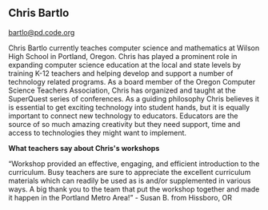 ## Chris Bartlo

[bartlo@pd.code.org](mailto:bartlo@pd.code.org)

Chris Bartlo currently teaches computer science and mathematics at Wilson High School in Portland, Oregon. Chris has played a prominent role in expanding computer science education at the local and state levels by training K-12 teachers and helping develop and support a number of technology related programs. As a board member of the Oregon Computer Science Teachers Association, Chris has organized and taught at the SuperQuest series of conferences. As a guiding philosophy Chris believes it is essential to get exciting technology into student hands, but it is equally important to connect new technology to educators. Educators are the source of so much amazing creativity but they need support, time and access to technologies they might want to implement.

**What teachers say about Chris's workshops**

“Workshop provided an effective, engaging, and efficient introduction to the curriculum. Busy teachers are sure to appreciate the excellent curriculum materials which can readily be used as is and/or supplemented in various ways. A big thank you to the team that put the workshop together and made it happen in the Portland Metro Area!” - Susan B. from Hissboro, OR

